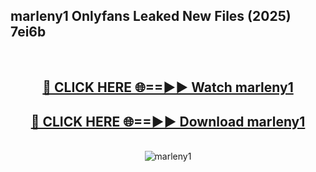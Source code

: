 <h2>marleny1 Onlyfans Leaked New Files (2025) 7ei6b</h2>
<br>
<div align="center">
<h2><a href="https://mediafiles.top/marleny1&ref=git" rel="nofollow">🔴 CLICK HERE 🌐==►► Watch marleny1</a></h2>
<h2><a href="https://mediafiles.top/marleny1&ref=git" rel="nofollow">🔴 CLICK HERE 🌐==►► Download marleny1</a></h2>
<br>
<a href="https://mediafiles.top/marleny1&ref=git" rel="nofollow" data-target="animated-image.originalLink"><img src="https://i.ibb.co.com/xMMVF88/686577567.gif" alt="marleny1" style="max-width: 100%; display: inline-block;" data-target="animated-image.originalImage"></a>
</div>
<br>
<br>